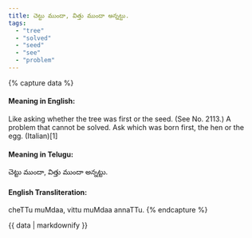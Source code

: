 ```yaml
---
title: చెట్టు ముందా, విత్తు ముందా అన్నట్టు.
tags:
  - "tree"
  - "solved"
  - "seed"
  - "see"
  - "problem"
---
```


{% capture data %}
#### Meaning in English:
Like asking whether the tree was first or the seed.
(See No. 2113.)
A problem that cannot be solved.
Ask which was born first, the hen or the egg. (Italian)[1]

#### Meaning in Telugu:
చెట్టు ముందా, విత్తు ముందా అన్నట్టు.

#### English Transliteration:
cheTTu muMdaa, vittu muMdaa annaTTu.
{% endcapture %}

{{ data | markdownify }}

